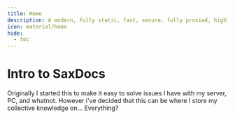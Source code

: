 ```yaml
---
title: Home
description: A modern, fully static, fast, secure, fully proxied, highly customizable application dashboard with integrations for over 100 services and translations into multiple languages.
icon: material/home
hide:
  - toc
---
```

# Intro to SaxDocs

Originally I started this to make it easy to solve issues I have with my server, PC, and whatnot. However i've decided that this can be where I store my collective knowledge on... Everything?